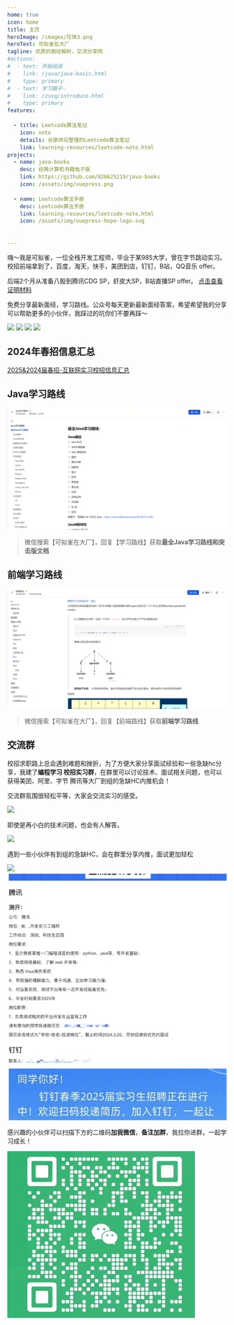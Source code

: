```yaml
---
home: true
icon: home
title: 主页
heroImage: /images/花体3.png
heroText: 可拟雀在大厂
tagline: 优质的面经解析，交流分享网
#actions:
#  - text: 开始阅读
#    link: /java/java-basic.html
#    type: primary
#  - text: 学习圈子💡
#    link: /zsxq/introduce.html
#    type: primary
features:

  - title: Leetcode算法笔记
    icon: note
    details: 谷歌师兄整理的Leetcode算法笔记
    link: learning-resources/leetcode-note.html
projects:
  - name: java-books
    desc: 经典计算机书籍电子版
    link: https://github.com/826625219/java-books
    icon: /assets/img/vuepress.png

  - name: Leetcode算法手册
    desc: Leetcode算法手册
    link: learning-resources/leetcode-note.html
    icon: /assets/img/vuepress-hope-logo.svg


---
```




嗨～我是可拟雀，一位全栈开发工程师，毕业于某985大学，曾在字节跳动实习。
校招前端拿到了，百度，淘天，快手，美团到店，钉钉，B站，QQ音乐 offer。

后端2个月从准备八股到腾讯CDG SP，虾皮大SP，B站直播SP offer。
[点击查看证明材料](https://mp.weixin.qq.com/s?__biz=MzkyNzY2NTEyNQ==&mid=2247483706&idx=1&sn=9a43294fa7583437a2b13e81fec08f34&chksm=c225dfb0f55256a63a69fb264c35b847a83a0fd4e9331fa7b00f5839dd5619560d965f6000d9#rd)

免费分享最新面经，学习路线。公众号每天更新最新面经答案，希望希望我的分享可以帮助更多的小伙伴，我踩过的坑你们不要再踩～



[<img src="https://img.shields.io/badge/Wechat-微信交流群-success">](/images/微信交流群.jpg)
[<img src="https://img.shields.io/badge/公众号-可拟雀在大厂-orange">](https://mp.weixin.qq.com/s/T1SYKoFqXpD8ahEq5YkgOQ)
[<img src="https://img.shields.io/badge/小红书-可拟雀-red">](https://www.xiaohongshu.com/user/profile/5f317af100000000010089f1)
[<img src="https://img.shields.io/badge/PDF-算法笔记-green">](http://localhost:8080/learning-resources/leetcode-note.html)



## 2024年春招信息汇总

[2025&2024届春招-互联网实习校招信息汇总](https://pzson7sk6f.feishu.cn/sheets/PVZFsy4iEhBCcVt8qsJc8QaAnVe)

## Java学习路线

![](/images/java路线.png)

> 微信搜索【可拟雀在大厂】，回复【学习路线】获取**最全Java学习路线和突击版文档**
> 
## 前端学习路线

![](/images/前端面试.png)

> 微信搜索【可拟雀在大厂】，回复【前端路线】获取**前端学习路线**

## 交流群

校招求职路上总会遇到难题和挫折，为了方便大家分享面试经验和一些急缺hc分享，我建了**编程学习 校招实习群**，在群里可以讨论技术、面试相关问题，也可以获得美团、阿里、字节
腾讯等大厂到组的急缺HC内推机会！

交流群氛围很轻松平等，大家会交流实习的感受。

<img src="/images/群1.png"  />

即使是再小白的技术问题，也会有人解答。

<img src="/images/群2.png"  />

遇到一些小伙伴有到组的急缺HC，会在群里分享内推，面试更加轻松

<img src="/images/群3.png"  />

<img src="/images/内推.png"  />

感兴趣的小伙伴可以扫描下方的二维码**加我微信**，**备注加群**，我拉你进群，一起学习成长！

![](/images/个人微信.png)


